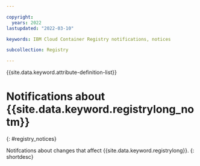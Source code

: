 ```yaml
---

copyright:
  years: 2022
lastupdated: "2022-03-10"

keywords: IBM Cloud Container Registry notifications, notices

subcollection: Registry

---
```


{{site.data.keyword.attribute-definition-list}}

# Notifications about {{site.data.keyword.registrylong_notm}}
{: #registry_notices}

Notifcations about changes that affect {{site.data.keyword.registrylong}}.
{: shortdesc}



